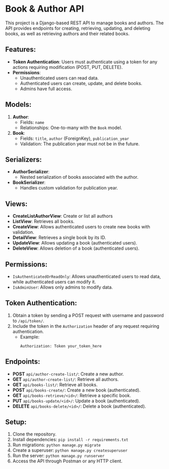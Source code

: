 # Book & Author API

This project is a Django-based REST API to manage books and authors. The API provides endpoints for creating, retrieving, updating, and deleting books, as well as retrieving authors and their related books.

## Features:
- **Token Authentication**: Users must authenticate using a token for any actions requiring modification (POST, PUT, DELETE).
- **Permissions**:
  - Unauthenticated users can read data.
  - Authenticated users can create, update, and delete books.
  - Admins have full access.

## Models:
1. **Author**: 
    - Fields: `name`
    - Relationships: One-to-many with the `Book` model.
2. **Book**: 
    - Fields: `title`, `author` (ForeignKey), `publication_year`
    - Validation: The publication year must not be in the future.

## Serializers:
- **AuthorSerializer**: 
    - Nested serialization of books associated with the author.
- **BookSerializer**: 
    - Handles custom validation for publication year.

## Views:
- **CreateListAuthorView**: Create or list all authors
- **ListView**: Retrieves all books.
- **CreateView**: Allows authenticated users to create new books with validation.
- **DetailView**: Retrieves a single book by its ID.
- **UpdateView**: Allows updating a book (authenticated users).
- **DeleteView**: Allows deletion of a book (authenticated users).

## Permissions:
- `IsAuthenticatedOrReadOnly`: Allows unauthenticated users to read data, while authenticated users can modify it.
- `IsAdminUser`: Allows only admins to modify data.

## Token Authentication:
1. Obtain a token by sending a POST request with username and password to `/api/token/`.
2. Include the token in the `Authorization` header of any request requiring authentication.
   - Example:
     ```
     Authorization: Token your_token_here
     ```

## Endpoints:
- **POST** `api/author-create-list/`: Create a new author.
- **GET** `api/author-create-list/`: Retrieve all authors.
- **GET** `api/books-list/`: Retrieve all books.
- **POST** `api/books-create/`: Create a new book (authenticated).
- **GET** `api/books-retrieve/<id>/`: Retrieve a specific book.
- **PUT** `api/books-update/<id>/`: Update a book (authenticated).
- **DELETE** `api/books-delete/<id>/`: Delete a book (authenticated).

## Setup:
1. Clone the repository.
2. Install dependencies: `pip install -r requirements.txt`
3. Run migrations: `python manage.py migrate`
4. Create a superuser: `python manage.py createsuperuser`
5. Run the server: `python manage.py runserver`
6. Access the API through Postman or any HTTP client.

